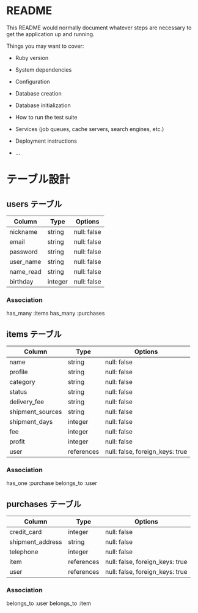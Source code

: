 # README

This README would normally document whatever steps are necessary to get the
application up and running.

Things you may want to cover:

* Ruby version

* System dependencies

* Configuration

* Database creation

* Database initialization

* How to run the test suite

* Services (job queues, cache servers, search engines, etc.)

* Deployment instructions

* ...

# テーブル設計

## users テーブル
| Column    | Type    | Options     |
| --------- | ------  |------------ |
| nickname  | string  | null: false |
| email     | string  | null: false |
| password  | string  | null: false |
| user_name | string  | null: false |
| name_read | string  | null: false |
| birthday  | integer | null: false |

### Association
has_many :items
has_many :purchases


## items テーブル
| Column           | Type       | Options                         |
| ---------------- | ---------- |-------------------------------- |
| name             | string     | null: false                     |
| profile          | string     | null: false                     |
| category         | string     | null: false                     |
| status           | string     | null: false                     |
| delivery_fee     | string     | null: false                     |
| shipment_sources | string     | null: false                     |
| shipment_days    | integer    | null: false                     |
| fee              | integer    | null: false                     |
| profit           | integer    | null: false                     |
| user             | references | null: false, foreign_keys: true |

### Association
has_one :purchase
belongs_to :user

## purchases テーブル
| Column           | Type       | Options                         |
| ---------------- | ---------  |-------------------------------- |
| credit_card      | integer    | null: false                     |
| shipment_address | string     | null: false                     |
| telephone        | integer    | null: false                     |
| item             | references | null: false, foreign_keys: true |
| user             | references | null: false, foreign_keys: true |


### Association
belongs_to :user
belongs_to :item

